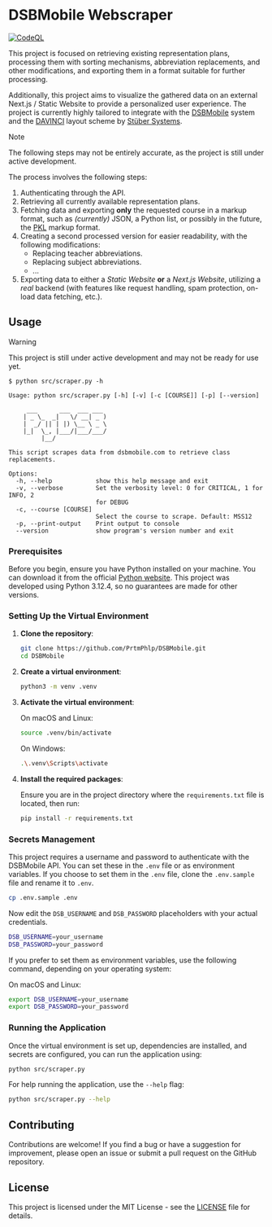 # DSBMobile Webscraper

[![CodeQL](https://github.com/PrtmPhlp/DSBMobile/actions/workflows/codeql.yml/badge.svg)](https://github.com/PrtmPhlp/DSBMobile/actions/workflows/codeql.yml)

This project is focused on retrieving existing representation plans, processing them with sorting mechanisms, abbreviation replacements, and other modifications, and exporting them in a format suitable for further processing.

Additionally, this project aims to visualize the gathered data on an external Next.js / Static Website to provide a personalized user experience. The project is currently highly tailored to integrate with the [DSBMobile](https://www.dsbmobile.de/) system and the [DAVINCI](https://davinci.stueber.de/) layout scheme by [Stüber Systems](https://www.stueber.de/).

> [!NOTE]
> The following steps may not be entirely accurate, as the project is still under active development.

The process involves the following steps:

1. Authenticating through the API.
2. Retrieving all currently available representation plans.
3. Fetching data and exporting **only** the requested course in a markup format, such as _(currently)_ JSON, a Python list, or possibly in the future, the [PKL](https://pkl-lang.org/index.html) markup format.
4. Creating a second processed version for easier readability, with the following modifications:
    - Replacing teacher abbreviations.
    - Replacing subject abbreviations.
    - ...
5. Exporting data to either a _Static Website_ **or** a _Next.js Website_, utilizing a _real_ backend (with features like request handling, spam protection, on-load data fetching, etc.).


## Usage

> [!WARNING]
> This project is still under active development and may not be ready for use yet.

```console
$ python src/scraper.py -h

Usage: python src/scraper.py [-h] [-v] [-c [COURSE]] [-p] [--version]

     ___      ___  ___ ___
    | _ \_  _|   \/ __| _ )
    |  _/ || | |) \__ \ _ \
    |_|  \_, |___/|___/___/
         |__/

This script scrapes data from dsbmobile.com to retrieve class replacements.

Options:
  -h, --help            show this help message and exit
  -v, --verbose         Set the verbosity level: 0 for CRITICAL, 1 for INFO, 2
                        for DEBUG
  -c, --course [COURSE]
                        Select the course to scrape. Default: MSS12
  -p, --print-output    Print output to console
  --version             show program's version number and exit

```

### Prerequisites

Before you begin, ensure you have Python installed on your machine. You can download it from the official [Python website](https://www.python.org/downloads/). This project was developed using Python 3.12.4, so no guarantees are made for other versions.

### Setting Up the Virtual Environment

1. **Clone the repository**:

    ```bash
    git clone https://github.com/PrtmPhlp/DSBMobile.git
    cd DSBMobile
    ```

2. **Create a virtual environment**:

    ```bash
    python3 -m venv .venv
    ```

3. **Activate the virtual environment**:

    On macOS and Linux:
    ```bash
    source .venv/bin/activate
    ```

    On Windows:
    ```bash
    .\.venv\Scripts\activate
    ```

4. **Install the required packages**:

    Ensure you are in the project directory where the `requirements.txt` file is located, then run:

    ```bash
    pip install -r requirements.txt
    ```

### Secrets Management

This project requires a username and password to authenticate with the DSBMobile API. You can set these in the `.env` file or as environment variables. If you choose to set them in the `.env` file, clone the `.env.sample` file and rename it to `.env`.

```bash
cp .env.sample .env
```

Now edit the `DSB_USERNAME` and `DSB_PASSWORD` placeholders with your actual credentials.

```bash
DSB_USERNAME=your_username
DSB_PASSWORD=your_password
```

If you prefer to set them as environment variables, use the following command, depending on your operating system:

On macOS and Linux:
```bash
export DSB_USERNAME=your_username
export DSB_PASSWORD=your_password
```

### Running the Application

Once the virtual environment is set up, dependencies are installed, and secrets are configured, you can run the application using:

```bash
python src/scraper.py
```

For help running the application, use the `--help` flag:

```bash
python src/scraper.py --help
```

## Contributing

Contributions are welcome! If you find a bug or have a suggestion for improvement, please open an issue or submit a pull request on the GitHub repository.

## License

This project is licensed under the MIT License - see the [LICENSE](LICENSE) file for details.
